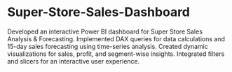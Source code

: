 # Super-Store-Sales-Dashboard

Developed an interactive Power BI dashboard for Super Store Sales Analysis & Forecasting. Implemented DAX queries for data calculations and 15-day sales forecasting using time-series analysis. Created dynamic visualizations for sales, profit, and segment-wise insights. Integrated filters and slicers for an interactive user experience.
